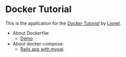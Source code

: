 # Docker Tutorial
This is the application for the [*Docker Tutorial*](https://github.com/lionel-it/dockeraut) by [Lionel](https://github.com/lionel-it).
+ About Dockerfile:
  	+ [Demo](https://github.com/lionel-it/dockerauto/blob/master/Dockerfile)
+ About docker-compose:
	+ [Rails app with mysql](https://github.com/HoanKi/docker_tutorial/tree/rails_mysql).
